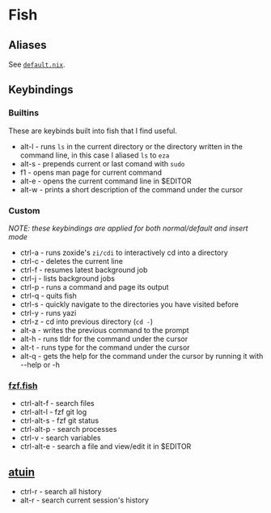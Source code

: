 # Fish

## Aliases

See [`default.nix`](./default.nix).

## Keybindings

### Builtins

These are keybinds built into fish that I find useful.

- alt-l - runs `ls` in the current directory or the directory written in the command line, in this
  case I aliased `ls` to `eza`
- alt-s - prepends current or last comand with `sudo`
- f1 - opens man page for current command
- alt-e - opens the current command line in $EDITOR
- alt-w - prints a short description of the command under the cursor

### Custom

_NOTE: these keybindings are applied for both normal/default and insert mode_

- ctrl-a - runs zoxide's `zi/cdi` to interactively cd into a directory
- ctrl-c - deletes the current line
- ctrl-f - resumes latest background job
- ctrl-j - lists background jobs
- ctrl-p - runs a command and page its output
- ctrl-q - quits fish
- ctrl-s - quickly navigate to the directories you have visited before
- ctrl-y - runs yazi
- ctrl-z - cd into previous directory (`cd -`)
- alt-a - writes the previous command to the prompt
- alt-h - runs tldr for the command under the cursor
- alt-t - runs type for the command under the cursor
- alt-q - gets the help for the command under the cursor by running it with --help or -h

### [fzf.fish](https://github.com/PatrickF1/fzf.fish)

- ctrl-alt-f - search files
- ctrl-alt-l - fzf git log
- ctrl-alt-s - fzf git status
- ctrl-alt-p - search processes
- ctrl-v - search variables
- ctrl-alt-e - search a file and view/edit it in $EDITOR

## [atuin](https://github.com/atuinsh/atuin)

- ctrl-r - search all history
- alt-r - search current session's history
